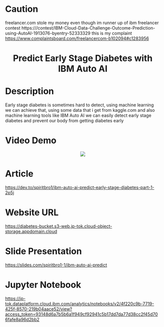 # Caution

freelancer.com stole my money even though im runner up of ibm freelancer contest https://<url>/contest/IBM-Cloud-Data-Challenge-Outcome-Prediction-using-AutoAI-1913076-byentry-52333329 this is my complaint https://www.complaintsboard.com/freelancercom-b102094#c1283956

<center><h1>Predict Early Stage Diabetes with IBM Auto AI</h1></center>

# Description
Early stage diabetes is sometimes hard to detect, using machine learning we can achieve that, using some data that i get from kaggle.com and also machine learning tools like IBM Auto AI we can easily detect early stage diabetes and prevent our body from getting diabetes early

# Video Demo

<center><a href="https://www.youtube.com/watch?v=OJ8F52k2OW8"><img src="https://img.youtube.com/vi/OJ8F52k2OW8/0.jpg" /></a></center>

# Article

https://dev.to/spiritbro1/ibm-auto-ai-predict-early-stage-diabetes-part-1-2p5j

# Website URL

https://diabetes-bucket.s3-web.jp-tok.cloud-object-storage.appdomain.cloud

# Slide Presentation

https://slides.com/spiritbro1-1/ibm-auto-ai-predict

# Jupyter Notebook

https://jp-tok.dataplatform.cloud.ibm.com/analytics/notebooks/v2/4f220c9b-7719-425f-8570-219b04aace52/view?access_token=93148d6a7b5b6a1f949cf92941c5b17dd7da77d38cc2f45d706fafe8a96d2bb2

